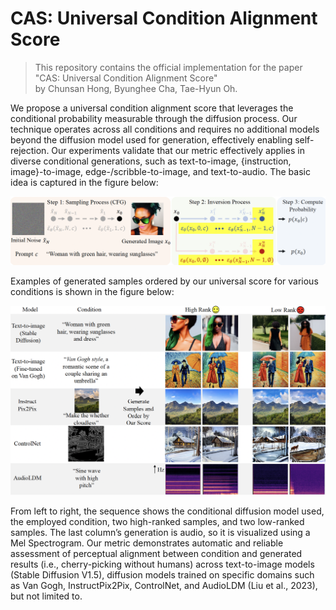 # CAS: Universal Condition Alignment Score

>This repository contains the official implementation for the paper "CAS: Universal Condition Alignment Score" <br> by Chunsan Hong, Byunghee Cha, Tae-Hyun Oh.

We propose a universal condition alignment score that leverages the conditional probability measurable through the diffusion process. Our technique operates across all conditions and requires no additional models beyond the diffusion model used for generation, effectively enabling self-rejection. Our experiments validate that our metric effectively applies in diverse conditional generations, such as text-to-image, {instruction, image}-to-image, edge-/scribble-to-image, and text-to-audio. The basic idea is captured in the figure below:

![Method Overview](mthd.png)

Examples of generated samples ordered by our universal score for various conditions is shown in the figure below:

![Generated Samples Examples](concept_ex.png)

From left to right, the sequence shows the conditional diffusion model used, the employed condition, two high-ranked samples, and two low-ranked samples. The last column’s generation is audio, so it is visualized using a Mel Spectrogram. Our metric demonstrates automatic and reliable assessment of perceptual alignment between condition and generated results (i.e., cherry-picking without humans) across text-to-image models (Stable Diffusion V1.5), diffusion models trained on specific domains such as Van Gogh, InstructPix2Pix, ControlNet, and AudioLDM (Liu et al., 2023), but not limited to.